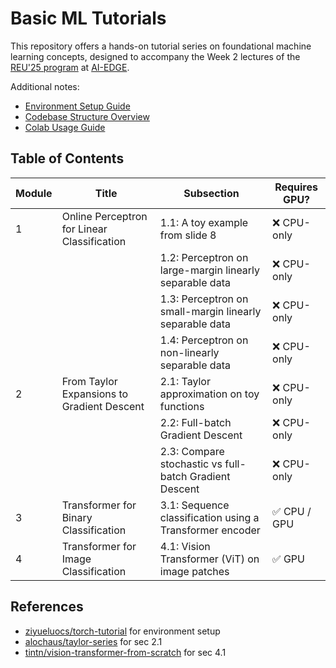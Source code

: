 # Basic ML Tutorials

This repository offers a hands-on tutorial series on foundational machine learning concepts, designed to accompany the Week 2 lectures of the [REU'25 program](https://reu-ai-edge-osu.github.io/lectures.html) at [AI-EDGE](https://aiedge.osu.edu/).

Additional notes:
- [Environment Setup Guide](./notes/env.md)
- [Codebase Structure Overview](./notes/codebase.md)
- [Colab Usage Guide](./notes/colab.md)

## Table of Contents

| Module | Title                                       | Subsection                                              | Requires GPU? |
| ------ | ------------------------------------------- | ------------------------------------------------------- | ------------- |
| 1      | Online Perceptron for Linear Classification | 1.1: A toy example from slide 8                         | ❌ CPU-only    |
|        |                                             | 1.2: Perceptron on large-margin linearly separable data | ❌ CPU-only    |
|        |                                             | 1.3: Perceptron on small-margin linearly separable data | ❌ CPU-only    |
|        |                                             | 1.4: Perceptron on non-linearly separable data          | ❌ CPU-only    |
| 2      | From Taylor Expansions to Gradient Descent  | 2.1: Taylor approximation on toy functions              | ❌ CPU-only    |
|        |                                             | 2.2: Full-batch Gradient Descent                        | ❌ CPU-only    |
|        |                                             | 2.3: Compare stochastic vs full-batch Gradient Descent  | ❌ CPU-only    |
| 3      | Transformer for Binary Classification       | 3.1: Sequence classification using a Transformer encoder| ✅ CPU / GPU   |
| 4      | Transformer for Image Classification        | 4.1: Vision Transformer (ViT) on image patches          | ✅ GPU         |


## References
- [ziyueluocs/torch-tutorial](https://github.com/ziyueluocs/torch-tutorial) for environment setup
- [alochaus/taylor-series](https://github.com/alochaus/taylor-series) for sec 2.1
- [tintn/vision-transformer-from-scratch](https://github.com/tintn/vision-transformer-from-scratch) for sec 4.1
